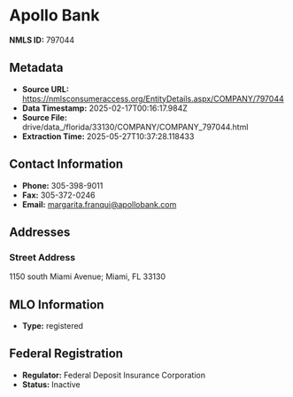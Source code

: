 # Apollo Bank

**NMLS ID:** 797044

## Metadata
- **Source URL:** https://nmlsconsumeraccess.org/EntityDetails.aspx/COMPANY/797044
- **Data Timestamp:** 2025-02-17T00:16:17.984Z
- **Source File:** drive/data_/florida/33130/COMPANY/COMPANY_797044.html
- **Extraction Time:** 2025-05-27T10:37:28.118433

## Contact Information
- **Phone:** 305-398-9011
- **Fax:** 305-372-0246
- **Email:** margarita.franqui@apollobank.com

## Addresses
### Street Address
1150 south Miami Avenue; Miami, FL 33130

## MLO Information
- **Type:** registered

## Federal Registration
- **Regulator:** Federal Deposit Insurance Corporation
- **Status:** Inactive
